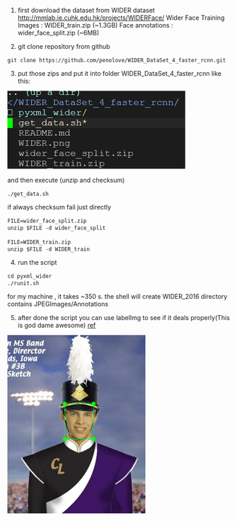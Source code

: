 
1. first download the dataset from WIDER dataset
http://mmlab.ie.cuhk.edu.hk/projects/WIDERFace/
Wider Face Training Images : WIDER_train.zip (~1.3GB)
Face annotations : wider_face_split.zip (~6MB)

2. git clone repository from github
```
git clone https://github.com/penolove/WIDER_DataSet_4_faster_rcnn.git
```

3. put those zips and put it into folder WIDER_DataSet_4_faster_rcnn like this:

![alt tag](https://raw.githubusercontent.com/penolove/WIDER_DataSet_4_faster_rcnn/master/zip_img.png)

and then execute  (unzip and checksum)

```
./get_data.sh
```

if always checksum fail just directly
```
FILE=wider_face_split.zip
unzip $FILE -d wider_face_split

FILE=WIDER_train.zip
unzip $FILE -d WIDER_train
```



4. run the script

```
cd pyxml_wider
./runit.sh
```

for my machine , it takes ~350 s.
the shell will create WIDER_2016 directory  contains JPEGImages/Annotations

5. after done the script
you can use labelImg to see if it deals properly(This is god dame awesome) [ref](https://github.com/tzutalin/labelImg)

![alt tag](https://raw.githubusercontent.com/penolove/WIDER_DataSet_4_faster_rcnn/master/WIDER.png)
